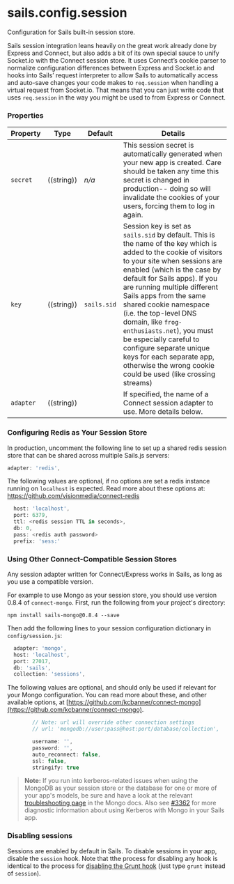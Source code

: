 # sails.config.session

Configuration for Sails built-in session store.

Sails session integration leans heavily on the great work already done by Express and Connect, but also adds
a bit of its own special sauce to unify Socket.io with the Connect session store. It uses Connect&rsquo;s
cookie parser to normalize configuration differences between Express and Socket.io and hooks into Sails&rsquo;
request interpreter to allow Sails to automatically access and auto-save changes your code makes to `req.session`
when handling a virtual request from Socket.io. That means that you can just write code that uses `req.session`
in the way you might be used to from Express or Connect.



### Properties

| Property    | Type       | Default   | Details |
|-------------|:----------:|-----------|---------|
| `secret` | ((string))| _n/a_     | This session secret is automatically generated when your new app is created. Care should be taken any time this secret is changed in production-- doing so will invalidate the cookies of your users, forcing them to log in again.
| `key`        | ((string))       | `sails.sid`      | Session key is set as `sails.sid` by default. This is the name of the key which is added to the cookie of visitors to your site when sessions are enabled (which is the case by default for Sails apps). If you are running multiple different Sails apps from the same shared cookie namespace (i.e. the top-level DNS domain, like `frog-enthusiasts.net`), you must be especially careful to configure separate unique keys for each separate app, otherwise the wrong cookie could be used (like crossing streams)
| `adapter` | ((string)) |        | If specified, the name of a Connect session adapter to use.  More details below.


### Configuring Redis as Your Session Store

In production, uncomment the following line to set up a shared redis session store
that can be shared across multiple Sails.js servers:

```javascript
adapter: 'redis',
```

The following values are optional, if no options are set a redis instance running on `localhost` is expected.  Read more about these options at: https://github.com/visionmedia/connect-redis

```javascript
  host: 'localhost',
  port: 6379,
  ttl: <redis session TTL in seconds>,
  db: 0,
  pass: <redis auth password>
  prefix: 'sess:'
```



### Using Other Connect-Compatible Session Stores

Any session adapter written for Connect/Express works in Sails, as long as you use a compatible version.

For example to use Mongo as your session store, you should use version 0.8.4 of `connect-mongo`.  First, run the following from your project's directory:

```
npm install sails-mongo@0.8.4 --save
```

Then add the following lines to your session configuration dictionary in `config/session.js`:

```javascript
  adapter: 'mongo',
  host: 'localhost',
  port: 27017,
  db: 'sails',
  collection: 'sessions',
```

The following values are optional, and should only be used if relevant for your Mongo configuration. You can read more about these, and other available options, at [https://github.com/kcbanner/connect-mongo](https://github.com/kcbanner/connect-mongo).

```javascript
        // Note: url will override other connection settings
        // url: 'mongodb://user:pass@host:port/database/collection',

        username: '',
        password: '',
        auto_reconnect: false,
        ssl: false,
        stringify: true

```


> **Note:**
> If you run into kerberos-related issues when using the MongoDB as your session store or the database for one or more of your app's models, be sure and have a look at the relevant [troubleshooting page](http://mongodb.github.io/node-mongodb-native/2.0/getting-started/installation-guide/#troubleshooting) in the Mongo docs.  Also see [#3362](https://github.com/balderdashy/sails/issues/3362) for more diagnostic information about using Kerberos with Mongo in your Sails app.



### Disabling sessions

Sessions are enabled by default in Sails.  To disable sessions in your app, disable the `session` hook.  Note that tthe process for disabling any hook is identical to the process for [disabling the Grunt hook](http://sailsjs.org/documentation/concepts/assets/disabling-grunt) (just type `grunt` instead of `session`).





<docmeta name="displayName" value="sails.config.session">
<docmeta name="pageType" value="property">
